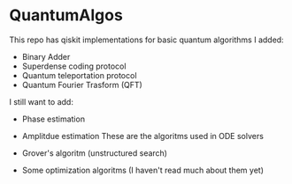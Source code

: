 # QuantumAlgos

This repo has qiskit implementations for basic quantum algorithms
I added:

- Binary Adder
- Superdense coding protocol
- Quantum teleportation protocol
- Quantum Fourier Trasform (QFT)


I still want to add:

- Phase estimation
- Amplitdue estimation
These are the algoritms used in ODE solvers

- Grover's algoritm (unstructured search)
- Some optimization algoritms (I haven't read much about them yet)




